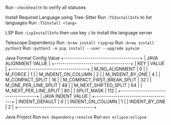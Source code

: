 Run `:checkhealth` to verify all statuses

Install Required Language using Tree-Sitter
Run `:TSInstallInfo` to list languages
Run `:TSInstall <lang>`

LSP
Run `:LspInstallInfo` then use key `i` to install the language server

Telescope Dependency
Run `:brew install ripgrep`
Run `:brew install python3`
Run `:python3 -m pip install --user --upgrade pynvim`

Java Format Config Value
+-------------------------------------+
|         JAVA ALIGNMENT VALUE        |
+-------------------------------------+
|               KEY           | VALUE |
+-------------------------------------+
| M_NO_ALIGNMENT              |    0  |
| M_FORCE                     |    1  |
| M_INDENT_ON_COLUMN          |    2  |
| M_INDENT_BY_ONE             |    4  |
| M_COMPACT_SPLIT             |   16  |
| M_COMPACT_FIRST_BREAK_SPLIT |   32  |
| M_ONE_PER_LINE_SPLIT        |   48  |
| M_NEXT_SHIFTED_SPLIT        |   64  |
| M_NEXT_PER_LINE_SPLIT       |   80  |
| SPLIT_MASK                  |  112  |
+-------------------------------------+
|         JAVA INDENT VALUE           |
+-------------------------------------+
| INDENT_DEFAULT              |    0  |
| INDENT_ON_COLUMN            |    1  |
| INDENT_BY_ONE               |    2  |
+-------------------------------------+

Java Project
Run `mvn dependency:resolve`
Run `mvn eclipse:eclipse`
